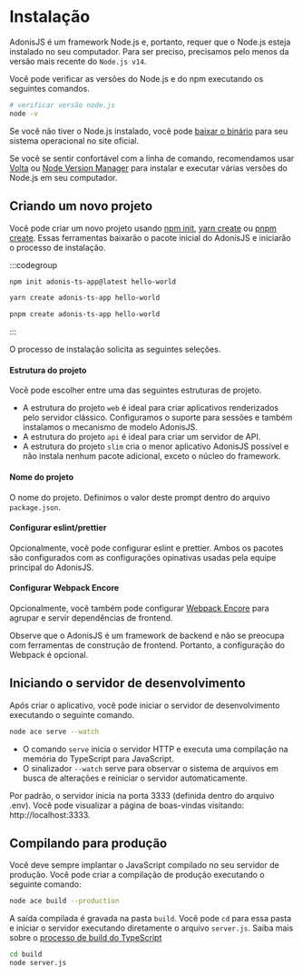 # Instalação

AdonisJS é um framework Node.js e, portanto, requer que o Node.js esteja instalado no seu computador. Para ser preciso, precisamos pelo menos da versão mais recente do `Node.js v14`.

Você pode verificar as versões do Node.js e do npm executando os seguintes comandos.

```sh
# verificar versão node.js
node -v
```

Se você não tiver o Node.js instalado, você pode [baixar o binário](https://nodejs.org/en/download) para seu sistema operacional no site oficial.

Se você se sentir confortável com a linha de comando, recomendamos usar [Volta](https://volta.sh) ou [Node Version Manager](https://github.com/nvm-sh/nvm) para instalar e executar várias versões do Node.js em seu computador.

## Criando um novo projeto
Você pode criar um novo projeto usando [npm init](https://docs.npmjs.com/cli/v7/commands/npm-init), [yarn create](https://classic.yarnpkg.com/en/docs/cli/create) ou [pnpm create](https://pnpm.io/tr/next/cli/create). Essas ferramentas baixarão o pacote inicial do AdonisJS e iniciarão o processo de instalação.

:::codegroup

```sh [npm]
npm init adonis-ts-app@latest hello-world
```

```sh [yarn]
yarn create adonis-ts-app hello-world
```

```sh [pnpm]
pnpm create adonis-ts-app hello-world
```
:::

O processo de instalação solicita as seguintes seleções.

#### Estrutura do projeto
Você pode escolher entre uma das seguintes estruturas de projeto.

- A estrutura do projeto `web` é ideal para criar aplicativos renderizados pelo servidor clássico. Configuramos o suporte para sessões e também instalamos o mecanismo de modelo AdonisJS.
- A estrutura do projeto `api` é ideal para criar um servidor de API.
- A estrutura do projeto `slim` cria o menor aplicativo AdonisJS possível e não instala nenhum pacote adicional, exceto o núcleo do framework.

#### Nome do projeto
O nome do projeto. Definimos o valor deste prompt dentro do arquivo `package.json`.

#### Configurar eslint/prettier
Opcionalmente, você pode configurar eslint e prettier. Ambos os pacotes são configurados com as configurações opinativas usadas pela equipe principal do AdonisJS.

#### Configurar Webpack Encore
Opcionalmente, você também pode configurar [Webpack Encore](./http/assets-manager.md) para agrupar e servir dependências de frontend.

Observe que o AdonisJS é um framework de backend e não se preocupa com ferramentas de construção de frontend. Portanto, a configuração do Webpack é opcional.

## Iniciando o servidor de desenvolvimento
Após criar o aplicativo, você pode iniciar o servidor de desenvolvimento executando o seguinte comando.

```sh
node ace serve --watch
```

- O comando `serve` inicia o servidor HTTP e executa uma compilação na memória do TypeScript para JavaScript.
- O sinalizador `--watch` serve para observar o sistema de arquivos em busca de alterações e reiniciar o servidor automaticamente.

Por padrão, o servidor inicia na porta 3333 (definida dentro do arquivo .env). Você pode visualizar a página de boas-vindas visitando: http://localhost:3333.

## Compilando para produção
Você deve sempre implantar o JavaScript compilado no seu servidor de produção. Você pode criar a compilação de produção executando o seguinte comando:

```sh
node ace build --production
```

A saída compilada é gravada na pasta `build`. Você pode `cd` para essa pasta e iniciar o servidor executando diretamente o arquivo `server.js`. Saiba mais sobre o [processo de build do TypeScript](./fundamentals/typescript-build-process.md)

```sh
cd build
node server.js
```
